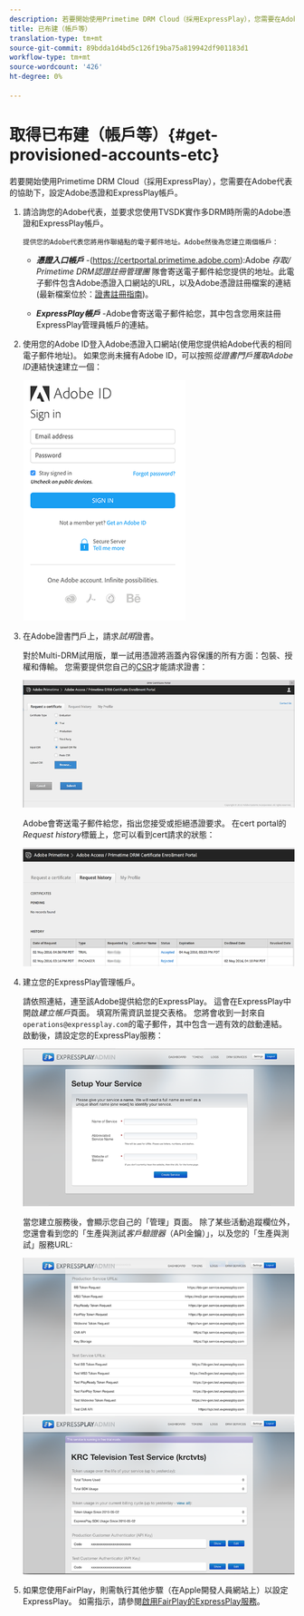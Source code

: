 ```yaml
---
description: 若要開始使用Primetime DRM Cloud（採用ExpressPlay），您需要在Adobe代表的協助下，設定Adobe憑證和ExpressPlay帳戶。
title: 已布建（帳戶等）
translation-type: tm+mt
source-git-commit: 89bdda1d4bd5c126f19ba75a819942df901183d1
workflow-type: tm+mt
source-wordcount: '426'
ht-degree: 0%

---
```



# 取得已布建（帳戶等）{#get-provisioned-accounts-etc}

若要開始使用Primetime DRM Cloud（採用ExpressPlay），您需要在Adobe代表的協助下，設定Adobe憑證和ExpressPlay帳戶。

1. 請洽詢您的Adobe代表，並要求您使用TVSDK實作多DRM時所需的Adobe憑證和ExpressPlay帳戶。

       提供您的Adobe代表您將用作聯絡點的電子郵件地址。Adobe然後為您建立兩個帳戶：
   
   * ***憑證入口帳戶*** -(<span></span>https://certportal.primetime.adobe.com):Adobe *存取/ Primetime DRM認證註冊管理團* 隊會寄送電子郵件給您提供的地址。此電子郵件包含Adobe憑證入口網站的URL，以及Adobe憑證註冊檔案的連結(最新檔案位於：[證書註冊指南](../../../digital-rights-management/certificate-enrollment-guide/about-certs.md))。

   * ***ExpressPlay帳戶*** -Adobe會寄送電子郵件給您，其中包含您用來註冊ExpressPlay管理員帳戶的連結。

1. 使用您的Adobe ID登入Adobe憑證入口網站(使用您提供給Adobe代表的相同電子郵件地址)。 如果您尚未擁有Adobe ID，可以按照&#x200B;*從證書門戶獲取Adobe ID*&#x200B;連結快速建立一個：

   <!--<a id="fig_mst_gtj_wv"></a>-->

   ![](assets/cert_portal_sign-in-page-web.png)

1. 在Adobe證書門戶上，請求&#x200B;*試用*&#x200B;證書。

   對於Multi-DRM試用版，單一試用憑證將涵蓋內容保護的所有方面：包裝、授權和傳輸。 您需要提供您自己的[CSR](../../../digital-rights-management/certificate-enrollment-guide/request-certs/gen-cert-signing-req.md)才能請求證書：
   <!--<a id="fig_op1_xwj_wv"></a>-->

   ![](assets/cert_portal_trial_request-web.png)

   Adobe會寄送電子郵件給您，指出您接受或拒絕憑證要求。 在cert portal的&#x200B;*Request history*&#x200B;標籤上，您可以看到cert請求的狀態：
   <!--<a id="fig_gkl_myj_wv"></a>-->

   ![](assets/cert_portal_request_history-web.png)

1. 建立您的ExpressPlay管理帳戶。

   請依照連結，連至該Adobe提供給您的ExpressPlay。 這會在ExpressPlay中開啟&#x200B;*建立帳戶*&#x200B;頁面。 填寫所需資訊並提交表格。 您將會收到一封來自`operations@expressplay.com`的電子郵件，其中包含一週有效的啟動連結。 啟動後，請設定您的ExpressPlay服務：
   <!--<a id="fig_cjl_ztk_wv"></a>-->

   ![](assets/expressplay_create_service-web.png)

   當您建立服務後，會顯示您自己的「管理」頁面。 除了某些活動追蹤欄位外，您還會看到您的「生產與測試&#x200B;*客戶驗證器*（API金鑰）」，以及您的「生產與測試」服務URL:

   <!--<a id="fig_c5h_xdl_wv"></a>-->

   ![](assets/expressplay_admin_dashboard_2-web.png) ![](assets/expressplay_admin_dashboard-web.png)

1. 如果您使用FairPlay，則需執行其他步驟（在Apple開發人員網站上）以設定ExpressPlay。 如需指示，請參閱[啟用FairPlay的ExpressPlay服務](../../multi-drm-workflows/p-l-and-p/fairplay-workflow.md#enable-expressplay-service-for-fairplay)。
